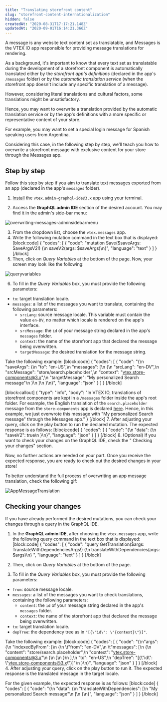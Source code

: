 ```yaml
---
title: "Translating storefront content"
slug: "storefront-content-internationalization"
hidden: false
createdAt: "2020-08-31T17:17:21.148Z"
updatedAt: "2020-09-01T16:14:21.366Z"
---
```


A message is any website text content set as translatable, and Messages is the VTEX IO app responsible for providing message translations for rendering.

As a background, it's important to know that every text set as translatable during the development of a storefront component is automatically translated either by the *storefront app's definitions* (declared in the app's `/messages` folder) or by the *automatic translation service* (when the storefront app doesn't include any specific translation of a message).

However, considering literal translations and cultural factors, some translations might be unsatisfactory.

Hence, you may want to overwrite a translation provided by the automatic translation service or by the app's definitions with a more specific or representative content of your store.

For example, you may want to set a special login message for Spanish speaking users from Argentina.

Considering this case, in the following step by step, we'll teach you how to overwrite a storefront message with exclusive content for your store through the Messages app.

## Step by step

Follow this step by step if you aim to translate text messages exported from an app (declared in the app's `messages` folder).

1. [Install](https://developers.vtex.com/docs/guides/vtex-io-documentation-installing-an-app) the `vtex.admin-graphql-ide@3.x` app using your terminal.

2. Access the **GraphQL admin IDE** section of the desired account. You may find it in the admin's side-bar menu:

![overwriting-messages-adminsidebarmenu](https://cdn.jsdelivr.net/gh/vtexdocs/dev-portal-content@main/images/storefront-content-internationalization-0.png)

3. From the dropdown list, choose the `vtex.messages` app.
4. Write the following mutation command in the text box that is displayed:
[block:code]
{
  "codes": [
    {
      "code": "mutation Save($saveArgs: SaveArgsV2!) {\n  saveV2(args: $saveArgs)\n}",
      "language": "text"
    }
  ]
}
[/block]
5. Then, click on  *Query Variables* at the bottom of the page. Now, your screen may look like the following:

![queryvariables](https://cdn.jsdelivr.net/gh/vtexdocs/dev-portal-content@main/images/storefront-content-internationalization-1.png)

6. To fill in the *Query Variables* box, you must provide the following parameters:

- `to`: target translation locale.
- `messages`: a list of the messages you want to translate, containing the following parameters:
  - `srcLang`: source message locale. This variable must contain the value `en-DV`, no matter which locale is rendered on the app's interface.
  - `srcMessage`: the `id` of your message string declared in the app's `messages` folder.
  - `context`: the name of the storefront app that declared the message being overwritten.
  - `targetMessage`: the desired translation for the message string.

Take the following example:
[block:code]
{
  "codes": [
    {
      "code": "{\n  \"saveArgs\": {\n    \"to\": \"en-US\",\n    \"messages\": [\n      {\n        \"srcLang\": \"en-DV\",\n        \"srcMessage\": \"store/search.placeholder\",\n        \"context\": \"vtex.store-components@3.x\",\n        \"targetMessage\": \"My personalized Search message\"\n      }\n    ]\n  }\n}",
      "language": "json"
    }
  ]
}
[/block]

[block:callout]
{
  "type": "info",
  "body": "In VTEX IO, translations of storefront components are kept in a `/messages` folder inside the app's root folder. For example, the English translation of the `search.placeholder` message from the `store-components` app is declared [here](https://github.com/vtex-apps/store-components/blob/master/messages/en.json#L2). Hence, in this example, we just overwrote this message with \"My personalized Search message\" through the Messages app."
}
[/block]
7. After adjusting your query, click on the play button to run the declared mutation. The expected response is as follows:
[block:code]
{
  "codes": [
    {
      "code": "{\n  \"data\": {\n    \"saveV2\": true\n  }\n}",
      "language": "json"
    }
  ]
}
[/block]
8. (Optional) If you want to check your changes on the GraphQL IDE, check the " Checking your changes" section.

Now, no further actions are needed on your part. Once you receive the expected response, you are ready to check out the desired changes in your store!

To better understand the full process of overwriting an app message translation, check the following gif:

![AppMessageTranslation](https://cdn.jsdelivr.net/gh/vtexdocs/dev-portal-content@main/images/storefront-content-internationalization-2.gif)

## Checking your changes

If you have already performed the desired mutations, you can check your changes through a query in the GraphQL IDE.

1. In the **GraphQL admin IDE**, after choosing the `vtex.messages` app, write the following query command in the text box that is displayed:
[block:code]
{
  "codes": [
    {
      "code": "query GetTranslation($args: TranslateWithDependenciesArgs!) {\n  translateWithDependencies(args: $args)\n} ",
      "language": "text"
    }
  ]
}
[/block]
2. Then, click on  *Query Variables* at the bottom of the page.

3. To fill in the *Query Variables* box, you must provide the following parameters:

- `from`: source message locale.
- `messages`: a list of the messages you want to check translations, containing the following parameters:
  - `content`: the `id` of your message string declared in the app's `messages` folder.
  - `context`: the name of the storefront app that declared the message being overwritten.
- `to`: target translation locale.
- `depTree`: the dependency tree as in `"[{\"id\": \"{context}\"}]"`.

Take the following example:
[block:code]
{
  "codes": [
    {
      "code": "{\n\"args\": {\n    \"indexedByFrom\": [\n      {\n      \t\"from\": \"en-DV\",\n      \t\"messages\": [\n          {\n            \"content\": \"store/search.placeholder\",\n            \"context\": \"vtex.store-components@3.x\"\n          }\n        ]\n      }\n    ],\n    \"to\": \"en-US\",\n    \"depTree\": \"[{\\\"id\\\": \\\"vtex.store-components@3.x\\\"}]\"\n  }\n}",
      "language": "json"
    }
  ]
}
[/block]
4. After adjusting your query, click on the play button to run it. The expected response is the translated message in the target locale.

For the given example, the expected response is as follows:
[block:code]
{
  "codes": [
    {
      "code": "{\n  \"data\": {\n    \"translateWithDependencies\": [\n      \"My personalized Search message\"\n    ]\n  }\n}",
      "language": "json"
    }
  ]
}
[/block]
